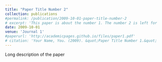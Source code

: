```yaml
---
title: "Paper Title Number 2"
collection: publications
#permalink: /publication/2009-10-01-paper-title-number-2
# excerpt: 'This paper is about the number 1. The number 2 is left for future work.'
date: 2009-10-01
venue: 'Journal 1'
#paperurl: 'http://academicpages.github.io/files/paper1.pdf'
# citation: 'Your Name, You. (2009). &quot;Paper Title Number 1.&quot; <i>Journal 1</i>. 1(1).'
---
```


Long description of the paper

<!-- [Download paper here](http://academicpages.github.io/files/paper1.pdf) -->

<!-- Recommended citation: Your Name, You. (2009). "Paper Title Number 1." <i>Journal 1</i>. 1(1). -->